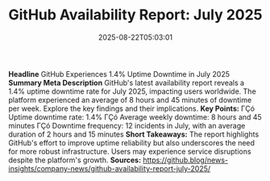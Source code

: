 ﻿---
title: "GitHub Availability Report: July 2025"
date: "2025-08-22T05:03:01"
category: "Markets"
summary: ""
slug: "github availability report july 2025"
source_urls:
  - "https://github.blog/news-insights/company-news/github-availability-report-july-2025/"
seo:
  title: "GitHub Availability Report: July 2025 | Hash n Hedge"
  description: ""
  keywords: ["news", "markets", "brief"]
---
**Headline** GitHub Experiences 1.4% Uptime Downtime in July 2025  **Summary Meta Description** GitHub's latest availability report reveals a 1.4% uptime downtime rate for July 2025, impacting users worldwide. The platform experienced an average of 8 hours and 45 minutes of downtime per week. Explore the key findings and their implications.  **Key Points:**  ΓÇó Uptime downtime rate: 1.4% ΓÇó Average weekly downtime: 8 hours and 45 minutes ΓÇó Downtime frequency: 12 incidents in July, with an average duration of 2 hours and 15 minutes  **Short Takeaways:** The report highlights GitHub's effort to improve uptime reliability but also underscores the need for more robust infrastructure. Users may experience service disruptions despite the platform's growth.  **Sources:** https://github.blog/news-insights/company-news/github-availability-report-july-2025/ 
